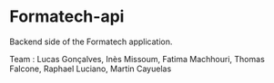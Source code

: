 # Formatech-api

Backend side of the Formatech application.

Team : Lucas Gonçalves, Inès Missoum, Fatima Machhouri, Thomas Falcone, Raphael
Luciano, Martin Cayuelas

